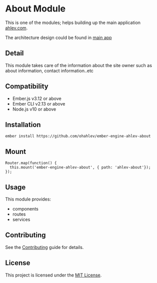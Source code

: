 About Module
==============================================================================

This is one of the modules; helps building up the main application [ahlev.com](https://ahlev.com).

The architecture design could be found in [main app](https://github.com/ohahlev/ember-ahlev-app)


Detail
------------------------------------------------------------------------------

This module takes care of the information about the site owner such as about information, contact information..etc

Compatibility
------------------------------------------------------------------------------

* Ember.js v3.12 or above
* Ember CLI v2.13 or above
* Node.js v10 or above


Installation
------------------------------------------------------------------------------

```
ember install https://github.com/ohahlev/ember-engine-ahlev-about
```

Mount
------------------------------------------------------------------------------
```
Router.map(function() {
  this.mount('ember-engine-ahlev-about', { path: 'ahlev-about'});
});
```


Usage
------------------------------------------------------------------------------

This module provides:
* components
* routes
* services


Contributing
------------------------------------------------------------------------------

See the [Contributing](CONTRIBUTING.md) guide for details.


License
------------------------------------------------------------------------------

This project is licensed under the [MIT License](LICENSE.md).
